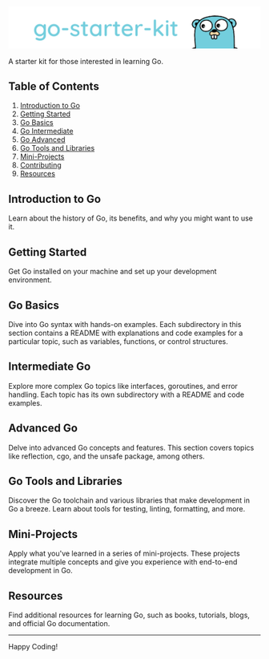 ![](/.github/assets/logo.png)

A starter kit for those interested in learning Go.

## Table of Contents

1. [Introduction to Go](#introduction-to-go)
2. [Getting Started](#getting-started)
3. [Go Basics](#go-basics)
4. [Go Intermediate](#intermediate-go)
5. [Go Advanced](#advanced-go)
6. [Go Tools and Libraries](#go-tools-and-libraries)
7. [Mini-Projects](#mini-projects)
8. [Contributing](#contributing)
9. [Resources](#resources)

## Introduction to Go

Learn about the history of Go, its benefits, and why you might want to use it.

## Getting Started

Get Go installed on your machine and set up your development environment.

## Go Basics

Dive into Go syntax with hands-on examples. Each subdirectory in this section contains a README with explanations and code examples for a particular topic, such as variables, functions, or control structures.

## Intermediate Go

Explore more complex Go topics like interfaces, goroutines, and error handling. Each topic has its own subdirectory with a README and code examples.

## Advanced Go

Delve into advanced Go concepts and features. This section covers topics like reflection, cgo, and the unsafe package, among others.

## Go Tools and Libraries

Discover the Go toolchain and various libraries that make development in Go a breeze. Learn about tools for testing, linting, formatting, and more.

## Mini-Projects

Apply what you've learned in a series of mini-projects. These projects integrate multiple concepts and give you experience with end-to-end development in Go.

## Resources

Find additional resources for learning Go, such as books, tutorials, blogs, and official Go documentation.

---

Happy Coding!
